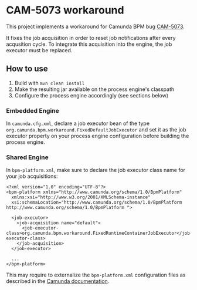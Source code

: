 CAM-5073 workaround
===================

This project implements a workaround for Camunda BPM bug [CAM-5073](https://app.camunda.com/jira/browse/CAM-5073).

It fixes the job acquisition in order to reset job notifications after every acqusition cycle. To integrate this acquisition into the engine, the job executor must be replaced.

How to use
----------

1. Build with `mvn clean install`
2. Make the resulting jar available on the process engine's classpath
3. Configure the process engine accordingly (see sections below)

### Embedded Engine

In `camunda.cfg.xml`, declare a job executor bean of the type `org.camunda.bpm.workaround.FixedDefaultJobExecutor` and set it as the job executor property on your process engine configuration before building the process engine.

### Shared Engine

In `bpm-platform.xml`, make sure to declare the job executor class name for your job acquisitions:

```
<?xml version="1.0" encoding="UTF-8"?>
<bpm-platform xmlns="http://www.camunda.org/schema/1.0/BpmPlatform"
  xmlns:xsi="http://www.w3.org/2001/XMLSchema-instance"
  xsi:schemaLocation="http://www.camunda.org/schema/1.0/BpmPlatform http://www.camunda.org/schema/1.0/BpmPlatform ">

  <job-executor>
    <job-acquisition name="default">
      <job-executor-class>org.camunda.bpm.workaround.FixedRuntimeContainerJobExecutor</job-executor-class>
    </job-acquisition>
  </job-executor>

  ...
</bpm-platform>
```

This may require to externalize the `bpm-platform.xml` configuration files as described in the [Camunda documentation](https://docs.camunda.org/manual/7.4/reference/deployment-descriptors/descriptors/bpm-platform-xml/#configure-location-of-the-bpm-platform-xml-file).